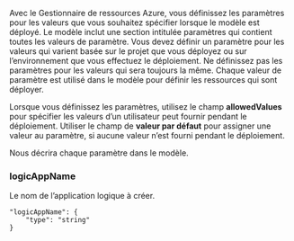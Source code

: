 Avec le Gestionnaire de ressources Azure, vous définissez les paramètres pour les valeurs que vous souhaitez spécifier lorsque le modèle est déployé. Le modèle inclut une section intitulée paramètres qui contient toutes les valeurs de paramètre.
Vous devez définir un paramètre pour les valeurs qui varient basée sur le projet que vous déployez ou sur l’environnement que vous effectuez le déploiement. Ne définissez pas les paramètres pour les valeurs qui sera toujours la même. Chaque valeur de paramètre est utilisé dans le modèle pour définir les ressources qui sont déployer. 

Lorsque vous définissez les paramètres, utilisez le champ **allowedValues** pour spécifier les valeurs d’un utilisateur peut fournir pendant le déploiement. Utiliser le champ de **valeur par défaut** pour assigner une valeur au paramètre, si aucune valeur n’est fourni pendant le déploiement.

Nous décrira chaque paramètre dans le modèle.

### <a name="logicappname"></a>logicAppName

Le nom de l’application logique à créer.

    "logicAppName": {
        "type": "string"
    }